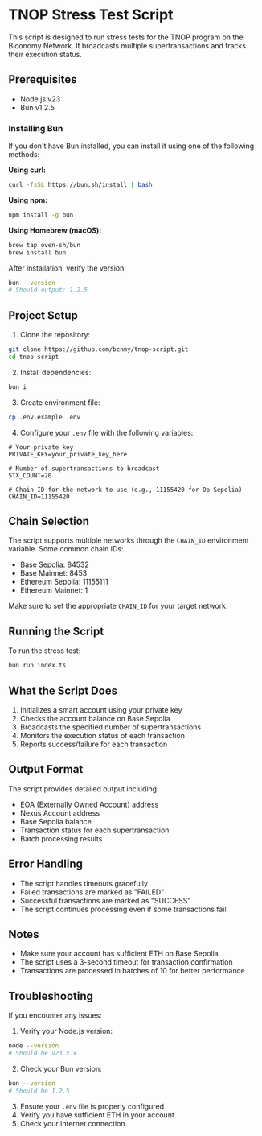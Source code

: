 # TNOP Stress Test Script

This script is designed to run stress tests for the TNOP program on the Biconomy Network. It broadcasts multiple supertransactions and tracks their execution status.

## Prerequisites

- Node.js v23
- Bun v1.2.5

### Installing Bun

If you don't have Bun installed, you can install it using one of the following methods:

**Using curl:**
```bash
curl -fsSL https://bun.sh/install | bash
```

**Using npm:**
```bash
npm install -g bun
```

**Using Homebrew (macOS):**
```bash
brew tap oven-sh/bun
brew install bun
```

After installation, verify the version:
```bash
bun --version
# Should output: 1.2.5
```

## Project Setup

1. Clone the repository:
```bash
git clone https://github.com/bcnmy/tnop-script.git
cd tnop-script
```

2. Install dependencies:
```bash
bun i
```

3. Create environment file:
```bash
cp .env.example .env
```

4. Configure your `.env` file with the following variables:
```env
# Your private key
PRIVATE_KEY=your_private_key_here

# Number of supertransactions to broadcast
STX_COUNT=20

# Chain ID for the network to use (e.g., 11155420 for Op Sepolia)
CHAIN_ID=11155420
```

## Chain Selection

The script supports multiple networks through the `CHAIN_ID` environment variable. Some common chain IDs:
- Base Sepolia: 84532
- Base Mainnet: 8453
- Ethereum Sepolia: 11155111
- Ethereum Mainnet: 1

Make sure to set the appropriate `CHAIN_ID` for your target network.

## Running the Script

To run the stress test:
```bash
bun run index.ts
```

## What the Script Does

1. Initializes a smart account using your private key
2. Checks the account balance on Base Sepolia
3. Broadcasts the specified number of supertransactions
4. Monitors the execution status of each transaction
5. Reports success/failure for each transaction

## Output Format

The script provides detailed output including:
- EOA (Externally Owned Account) address
- Nexus Account address
- Base Sepolia balance
- Transaction status for each supertransaction
- Batch processing results

## Error Handling

- The script handles timeouts gracefully
- Failed transactions are marked as "FAILED"
- Successful transactions are marked as "SUCCESS"
- The script continues processing even if some transactions fail

## Notes

- Make sure your account has sufficient ETH on Base Sepolia
- The script uses a 3-second timeout for transaction confirmation
- Transactions are processed in batches of 10 for better performance

## Troubleshooting

If you encounter any issues:

1. Verify your Node.js version:
```bash
node --version
# Should be v23.x.x
```

2. Check your Bun version:
```bash
bun --version
# Should be 1.2.5
```

3. Ensure your `.env` file is properly configured
4. Verify you have sufficient ETH in your account
5. Check your internet connection

